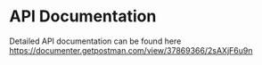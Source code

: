 # API Documentation

Detailed API documentation can be found here https://documenter.getpostman.com/view/37869366/2sAXjF6u9n
